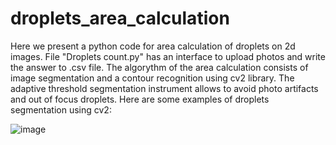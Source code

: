 # droplets_area_calculation
Here we present a python code for area calculation of droplets on 2d images. File "Droplets count.py" has an interface to upload photos and write the answer to .csv file. 
The algorythm of the area calculation consists of image segmentation and a contour recognition using cv2 library. The adaptive threshold segmentation instrument allows to avoid photo artifacts and out of focus droplets.
Here are some examples of droplets segmentation using cv2:

![image](https://github.com/biopolymers-lab-FRCC-PCM/droplets_area_calculation/assets/158830097/788ae080-4415-42a1-b8c0-febab0257a4e)
